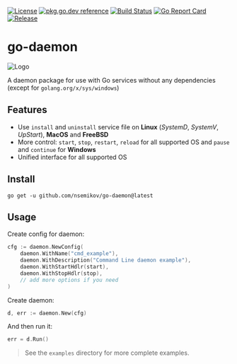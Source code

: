 [![License][lic-img]][lic] [![pkg.go.dev reference][go.dev-img]][go.dev] [![Build Status][ci-img]][ci] [![Go Report Card][report-img]][report] [![Release][release-img]][release]

[go.dev-img]: https://img.shields.io/badge/go.dev-reference-007d9c?logo=go&logoColor=white
[go.dev]: https://pkg.go.dev/github.com/nsemikov/go-daemon
[doc-img]: https://img.shields.io/badge/go-documentation-blue.svg
[doc]: https://godoc.org/github.com/nsemikov/go-daemon
[ci-img]: https://img.shields.io/travis/com/nsemikov/go-daemon.svg
[ci]: https://travis-ci.com/nsemikov/go-daemon
[cov-img]: https://img.shields.io/codecov/c/github/nsemikov/go-daemon.svg
[cov]: https://codecov.io/gh/nsemikov/go-daemon
[report-img]: https://goreportcard.com/badge/github.com/nsemikov/go-daemon
[report]: https://goreportcard.com/report/nsemikov/go-daemon
[release-img]: https://img.shields.io/badge/release-v0.4.2-1eb0fc.svg
[release]: https://github.com/nsemikov/go-daemon/releases/tag/v0.4.2
[lic-img]: https://img.shields.io/badge/License-MIT-blue.svg
[lic]: https://opensource.org/licenses/MIT

# go-daemon

![Logo](https://github.com/nsemikov/go-daemon/blob/master/.github/images/go-daemon.1280x640.png?raw=true)

A daemon package for use with Go services without any dependencies (except for `golang.org/x/sys/windows`)

## Features

* Use `install` and `uninstall` service file on **Linux** (*SystemD*, *SystemV*, *UpStart*), **MacOS** and **FreeBSD**
* More control: `start`, `stop`, `restart`, `reload` for all supported OS and `pause` and `continue` for **Windows**
* Unified interface for all supported OS

## Install

```shell
go get -u github.com/nsemikov/go-daemon@latest
```

## Usage

Create config for daemon:
```go
cfg := daemon.NewConfig(
	daemon.WithName("cmd_example"),
	daemon.WithDescription("Command Line daemon example"),
	daemon.WithStartHdlr(start),
	daemon.WithStopHdlr(stop),
	// add more options if you need
)
```

Create daemon:
```go
d, err := daemon.New(cfg)
```

And then run it:
```go
err = d.Run()
```

> See the `examples` directory for more complete examples.
